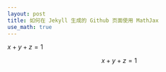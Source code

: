 ```yaml
---
layout: post
title: 如何在 Jekyll 生成的 Github 页面使用 MathJax
use_math: true
---
```


$x+y+z=1$

$$x+y+z=1$$